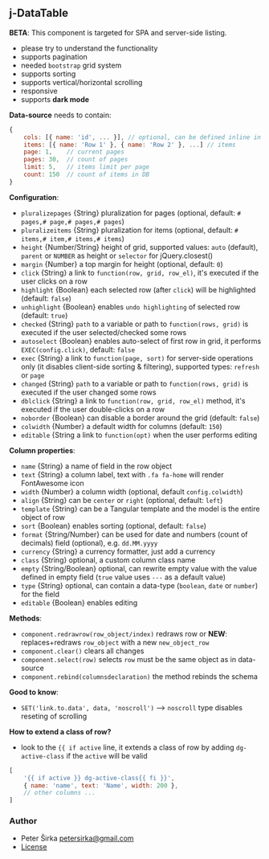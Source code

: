 ## j-DataTable

__BETA__: This component is targeted for SPA and server-side listing.

- please try to understand the functionality
- supports pagination
- needed `bootstrap` grid system
- supports sorting
- supports vertical/horizontal scrolling
- responsive
- supports __dark mode__

__Data-source__ needs to contain:

```javascript
{
	cols: [{ name: 'id', ... }], // optional, can be defined inline in HTML
    items: [{ name: 'Row 1' }, { name: 'Row 2' }, ...] // items
    page: 1,    // current pages
    pages: 30,  // count of pages
    limit: 5,   // items limit per page
    count: 150  // count of items in DB
}
```

__Configuration__:

- `pluralizepages` {String} pluralization for pages (optional, default: `# pages,# page,# pages,# pages`)
- `pluralizeitems` {String} pluralization for items (optional, default: `# items,# item,# items,# items`)
- `height` {Number/String} height of grid, supported values: `auto` (default), `parent` or `NUMBER` as height or `selector` for jQuery.closest()
- `margin` {Number} a top margin for height (optional, default: `0`)
- `click` {String} a link to `function(row, grid, row_el)`, it's executed if the user clicks on a row
- `highlight` {Boolean} each selected row (after `click`) will be highlighted (default: `false`)
- `unhighlight` {Boolean} enables `undo highlighting` of selected row (default: `true`)
- `checked` {String} `path` to a variable or path to `function(rows, grid)` is executed if the user selected/checked some rows
- `autoselect` {Boolean} enables auto-select of first row in grid, it performs `EXEC(config.click)`, default: `false`
- `exec` {String} a link to `function(page, sort)` for server-side operations only (it disables client-side sorting & filtering), supported types: `refresh` or `page`
- `changed` {String} `path` to a variable or path to `function(rows, grid)` is executed if the user changed some rows
- `dblclick` {String} a link to `function(row, grid, row_el)` method, it's executed if the user double-clicks on a row
- `noborder` {Boolean} can disable a border around the grid (default: `false`)
- `colwidth` {Number} a default width for columns (default: `150`)
- `editable` {String a link to `function(opt)` when the user performs editing

__Column properties__:

- `name` {String} a name of field in the row object
- `text` {String} a column label, text with `.fa fa-home` will render FontAwesome icon
- `width` {Number} a column width (optional, default `config.colwidth`)
- `align` {String} can be `center` or `right` (optional, default: `left`)
- `template` {String} can be a Tangular template and the model is the entire object of row
- `sort` {Boolean} enables sorting (optional, default: `false`)
- `format` {String/Number} can be used for date and numbers (count of decimals) field (optional), e.g. `dd.MM.yyyy`
- `currency` {String} a currency formatter, just add a currency
- `class` {String} optional, a custom column class name
- `empty` {String/Boolean} optional, can rewrite empty value with the value defined in empty field (`true` value uses `---` as a default value)
- `type` {String} optional, can contain a data-type (`boolean`, `date` or `number`) for the field
- `editable` {Boolean} enables editing

__Methods__:

- `component.redrawrow(row_object/index)` redraws row or __NEW__: replaces+redraws `row_object` with a new `new_object_row`
- `component.clear()` clears all changes
- `component.select(row)` selects `row` must be the same object as in data-source
- `component.rebind(columnsdeclaration)` the method rebinds the schema

__Good to know__:

- `SET('link.to.data', data, 'noscroll')` --> `noscroll` type disables reseting of scrolling

__How to extend a class of row?__

- look to the `{{ if active` line, it extends a class of row by adding `dg-active-class` if the `active` will be valid

```javascript
[
	'{{ if active }} dg-active-class{{ fi }}',
	{ name: 'name', text: 'Name', width: 200 },
	// other columns ...
]
```

### Author

- Peter Širka <petersirka@gmail.com>
- [License](https://www.totaljs.com/license/)
